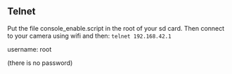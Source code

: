 ## Telnet

Put the file console_enable.script in the root of your sd card. Then connect to your camera using wifi and then:
```telnet 192.168.42.1```

username: root

(there is no password)
